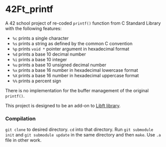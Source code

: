 # 42Ft_printf

A 42 school project of re-coded `printf()` function from C Standard Library with the following features:

* `%c` prints a single character
* `%s` prints a string as defined by the common C convention
* `%p` prints `void *` pointer argument in hexadecimal format
* `%d` prints a base 10 decimal number
* `%i` prints a base 10 integer
* `%u` prints a base 10 unsigned decimal number
* `%x` prints a base 16 number in hexadecimal lowercase format
* `%X` prints a base 16 number in hexadecimal uppercase format
* `%%` prints a percent sign

There is no implementation for the buffer management of the original `printf()`.

This project is designed to be an add-on to [Libft library](https://github.com/ejarvinen/42Libft).

### Compilation

`git clone` to desired directory. `cd` into that directory. Run `git submodule init` and `git submodule update` in the same directory and then `make`. Use `.a` file in other work.
